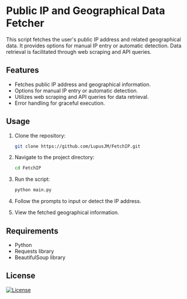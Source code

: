# Public IP and Geographical Data Fetcher

This script fetches the user's public IP address and related geographical data. It provides options for manual IP entry or automatic detection. Data retrieval is facilitated through web scraping and API queries.

## Features

- Fetches public IP address and geographical information.
- Options for manual IP entry or automatic detection.
- Utilizes web scraping and API queries for data retrieval.
- Error handling for graceful execution.

## Usage

1. Clone the repository:

    ```bash
    git clone https://github.com/LupusJM/FetchIP.git
    ```

2. Navigate to the project directory:

    ```bash
    cd FetchIP
    ```

3. Run the script:

    ```bash
    python main.py
    ```

4. Follow the prompts to input or detect the IP address.
5. View the fetched geographical information.

## Requirements

- Python
- Requests library
- BeautifulSoup library

## License

[![License](https://img.shields.io/badge/license-MIT-blue.svg)](https://github.com/lupusjm/FetchIP/blob/main/LICENSE)
